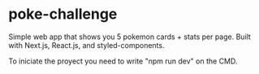 # poke-challenge
Simple web app that shows you 5 pokemon cards + stats per page. 
Built with Next.js, React.js, and styled-components. 

To iniciate the proyect you need to write "npm run dev" on the CMD.

